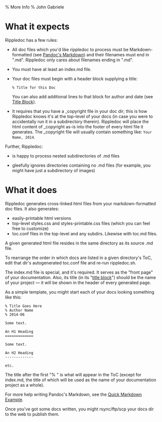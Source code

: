 % More Info
% John Gabriele

What it expects
===============

Rippledoc has a few rules:

  * All doc files which you'd like rippledoc to process must be
    Markdown-formatted (see [Pandoc's
    Markdown](http://johnmacfarlane.net/pandoc/README.html#pandocs-markdown))
    and their filenames must end in ".md". Rippledoc only cares about
    filenames ending in ".md".

  * You must have at least an index.md file.

  * Your doc files must begin with a header block supplying a title:

        % Title for this Doc

    You can also add additional lines to that block for author and date (see
    [Title Block](http://johnmacfarlane.net/pandoc/README.html#title-block)).

  * It requires that you have a \_copyright file in your doc dir; this
    is how Rippledoc knows it's at the top-level of your docs (in case
    you were to accidentally run it in a subdirectory
    therein). Rippledoc will place the html content of \_copyright
    as-is into the footer of every html file it generates. The
    \_copyright file will usually contain something like: `Your Name,
    2014`.

Further, Rippledoc:

  * is happy to process nested subdirectories of .md files

  * gleefully ignores directories containing no .md files (for
    example, you might have just a subdirectory of images)



# What it does

Rippledoc generates cross-linked html files from your
markdown-formatted doc files. It also generates:

  * easily-printable html versions
  * top-level styles.css and styles-printable.css files (which
    you can feel free to customize)
  * toc.conf files in the top-level and any subdirs. Likewise with
    toc.md files.

A given generated html file resides in the same directory as its
source .md file.

To rearrange the order in which docs are listed in a given directory's
ToC, edit that dir's autogenerated toc.conf file and re-run
rippledoc.sh.

The index.md file is special, and it's required. It serves as the
"front page" of your documentation. Also, its title (in its "[title
block](http://johnmacfarlane.net/pandoc/README.html#title-block)")
should be the name of your project — it will be shown in the header of
every generated page.

<a id="simple-template"/> As a simple template, you might start each
of your docs looking something like this:

~~~~
% Title Goes Here
% Author Name
% 2014-06

Some text.

An H1 Heading
=============

Some text.

An H2 Heading
-------------

etc.
~~~~

The title after the first "% " is what will appear in the ToC (except
for index.md, the title of which will be used as the name of your
documentation project as a whole).

For more help writing Pandoc's Markdown, see the [Quick Markdown
Example](quick-markdown-example.html).

Once you've got some docs written, you might rsync/ftp/scp your docs
dir to the web to publish them.
